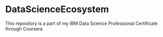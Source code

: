 # DataScienceEcosystem
This repository is a part of my IBM Data Science Professional Certificate through Coursera
